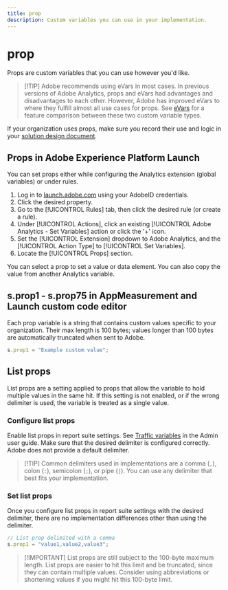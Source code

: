 ```yaml
---
title: prop
description: Custom variables you can use in your implementation.
---
```


# prop

Props are custom variables that you can use however you'd like.

> [!TIP] Adobe recommends using eVars in most cases. In previous versions of Adobe Analytics, props and eVars had advantages and disadvantages to each other. However, Adobe has improved eVars to where they fulfill almost all use cases for props. See [eVars](evar.md) for a feature comparison between these two custom variable types.

If your organization uses props, make sure you record their use and logic in your [solution design document](../../prepare/solution-design.md).

## Props in Adobe Experience Platform Launch

You can set props either while configuring the Analytics extension (global variables) or under rules.

1. Log in to [launch.adobe.com](https://launch.adobe.com) using your AdobeID credentials.
2. Click the desired property.
3. Go to the [!UICONTROL Rules] tab, then click the desired rule (or create a rule).
4. Under [!UICONTROL Actions], click an existing [!UICONTROL Adobe Analytics - Set Variables] action or click the '+' icon.
5. Set the [!UICONTROL Extension] dropdown to Adobe Analytics, and the [!UICONTROL Action Type] to [!UICONTROL Set Variables].
6. Locate the [!UICONTROL Props] section.

You can select a prop to set a value or data element. You can also copy the value from another Analytics variable.

## s.prop1 - s.prop75 in AppMeasurement and Launch custom code editor

Each prop variable is a string that contains custom values specific to your organization. Their max length is 100 bytes; values longer than 100 bytes are automatically truncated when sent to Adobe.

```js
s.prop1 = "Example custom value";
```

## List props

List props are a setting applied to props that allow the variable to hold multiple values in the same hit. If this setting is not enabled, or if the wrong delimiter is used, the variable is treated as a single value.

### Configure list props

Enable list props in report suite settings. See [Traffic variables](/help/admin/admin/c-traffic-variables/traffic-var.md) in the Admin user guide. Make sure that the desired delimiter is configured correctly. Adobe does not provide a default delimiter.

> [!TIP] Common delimiters used in implementations are a comma (`,`), colon (`:`), semicolon (`;`), or pipe (`|`). You can use any delimiter that best fits your implementation.

### Set list props

Once you configure list props in report suite settings with the desired delimiter, there are no implementation differences other than using the delimiter.

```js
// List prop delimited with a comma
s.prop1 = "value1,value2,value3";
```

> [!IMPORTANT] List props are still subject to the 100-byte maximum length. List props are easier to hit this limit and be truncated, since they can contain multiple values. Consider using abbreviations or shortening values if you might hit this 100-byte limit.
